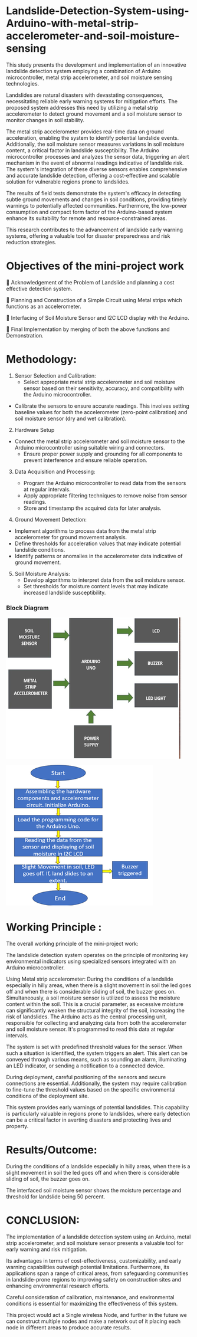 # Landslide-Detection-System-using-Arduino-with-metal-strip-accelerometer-and-soil-moisture-sensing

This study presents the development and implementation of an innovative landslide detection system employing a combination of Arduino microcontroller, metal strip accelerometer, and soil moisture sensing technologies. 

Landslides are natural disasters with devastating consequences, necessitating reliable early warning systems for mitigation efforts. The proposed system addresses this need by utilizing a metal strip accelerometer to detect ground movement and a soil moisture sensor to monitor changes in soil stability.

The metal strip accelerometer provides real-time data on ground acceleration, enabling    the system to identify potential landslide events. Additionally, the soil moisture sensor measures variations in soil moisture content, a critical factor in landslide susceptibility. The Arduino microcontroller processes and analyzes the sensor data, triggering an alert mechanism in the event of abnormal readings indicative of landslide risk. The system's integration of these diverse sensors enables comprehensive and accurate landslide detection, offering a cost-effective and scalable solution for vulnerable regions prone to landslides. 

The results of field tests demonstrate the system's efficacy in detecting subtle ground movements and changes in soil conditions, providing timely warnings to potentially affected communities. Furthermore, the low-power consumption and compact form factor of the Arduino-based system enhance its suitability for remote and resource-constrained areas. 

This research contributes to the advancement of landslide early warning systems, offering a valuable tool for disaster preparedness and risk reduction strategies.


# Objectives of the mini-project work

	Acknowledgement of the Problem of Landslide and planning a cost effective detection system.

	Planning and Construction of a Simple Circuit using Metal strips which functions as an accelerometer.

	Interfacing of Soil Moisture Sensor and I2C LCD display with the Arduino.

	Final Implementation by merging of both the above functions and Demonstration. 

# Methodology:
1. Sensor Selection and Calibration:
   - Select appropriate metal strip accelerometer and soil moisture sensor based on their sensitivity, accuracy, and compatibility with the Arduino microcontroller.
 - Calibrate the sensors to ensure accurate readings. This involves setting baseline values for both the accelerometer (zero-point calibration) and soil moisture sensor (dry and wet calibration).
   
2. Hardware Setup
 - Connect the metal strip accelerometer and soil moisture sensor to the Arduino microcontroller using suitable wiring and connectors.
   - Ensure proper power supply and grounding for all components to prevent interference and ensure reliable operation.

3. Data Acquisition and Processing:
    - Program the Arduino microcontroller to read data from the sensors at regular intervals.
   - Apply appropriate filtering techniques to remove noise from sensor readings.
   - Store and timestamp the acquired data for later analysis.

4. Ground Movement Detection:
  - Implement algorithms to process data from the metal strip accelerometer for ground movement   analysis.
   - Define thresholds for acceleration values that may indicate potential landslide conditions.
   - Identify patterns or anomalies in the accelerometer data indicative of ground movement.

5. Soil Moisture Analysis:
   - Develop algorithms to interpret data from the soil moisture sensor.
   - Set thresholds for moisture content levels that may indicate increased landslide susceptibility.


### Block Diagram




![image](https://github.com/gowribharadwaj18/Landslide-Detection-System-using-Arduino-with-metal-strip-accelerometer-and-soil-moisture-sensing/blob/main/Block%20diagram.png?raw=true)




![image](https://github.com/gowribharadwaj18/Landslide-Detection-System-using-Arduino-with-metal-strip-accelerometer-and-soil-moisture-sensing/blob/main/Flow%20chart.png?raw=true)



# Working Principle :  

The overall working principle of the mini-project work:

The landslide detection system operates on the principle of monitoring key environmental indicators using specialized sensors integrated with an Arduino microcontroller.

Using Metal strip accelerometer:
During the conditions of a landslide especially in hilly areas, when there is a slight movement in soil the led goes off and when there is considerable sliding of soil, the buzzer goes on. Simultaneously, a soil moisture sensor is utilized to assess the moisture content within the soil. 
This is a crucial parameter, as excessive moisture can significantly weaken the structural integrity of the soil, increasing the risk of landslides.
The Arduino acts as the central processing unit, responsible for collecting and analyzing data from both the accelerometer and soil moisture sensor. It's programmed to read this data at regular intervals.

The system is set with predefined threshold values for the sensor.
When such a situation is identified, the system triggers an alert. This alert can be conveyed through various means, such as sounding an alarm, illuminating an LED indicator, or sending a notification to a connected device.

During deployment, careful positioning of the sensors and secure connections are essential. Additionally, the system may require calibration to fine-tune the threshold values based on the specific environmental conditions of the deployment site.

This system provides early warnings of potential landslides. This capability is particularly valuable in regions prone to landslides, where early detection can be a critical factor in averting disasters and protecting lives and property.


# Results/Outcome:

During the conditions of a landslide especially in hilly areas, when there is a slight movement in soil the led goes off and when there is considerable sliding of soil, the buzzer goes on.

The interfaced soil moisture sensor shows the moisture percentage and threshold for landslide being 50 percent.

# CONCLUSION:

The implementation of a landslide detection system using an Arduino, metal strip accelerometer, and soil moisture sensor presents a valuable tool for early warning and risk mitigation.

Its advantages in terms of cost-effectiveness, customizability, and early warning capabilities outweigh potential limitations. Furthermore, its applications span a range of critical areas, from safeguarding communities in landslide-prone regions to improving safety on construction sites and enhancing environmental research efforts. 

Careful consideration of calibration, maintenance, and environmental conditions is essential for maximizing the effectiveness of this system.

This project would act a Single wireless Node, and further in the future we can construct multiple nodes and make a network out of it placing each node in different areas to produce accurate results. 

